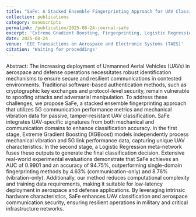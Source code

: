 ```yaml
---
title: "SaFe: A Stacked Ensemble Fingerprinting Approach for UAV Classification Fusing Mechanical and 5G Communication Data"
collection: publications
category: manuscripts
permalink: /publication/2025-08-24-journal-safe
excerpt: 'Extreme Gradient Boosting, Fingerprinting, Logistic Regression, Mechanical Vibration, Meta-network, Stacked Ensemble Learning, Unmanned Aerial Vehicles'
date: 2025-08-24
venue: 'EEE Transactions on Aerospace and Electronic Systems (TAES)'
citation: 'Waiting for proceddings'
---
```

Abstract: The increasing deployment of Unmanned Aerial Vehicles (UAVs) in aerospace and defense operations necessitates robust identification mechanisms to ensure secure and resilient communications in contested environments. Traditional software-based authentication methods, such as cryptographic key exchanges and protocol-level security, remain vulnerable to spoofing attacks and adversarial manipulation. To address these challenges, we propose SaFe, a stacked ensemble fingerprinting approach that utilizes 5G communication performance metrics and mechanical vibration data for passive, tamper-resistant UAV classification. SaFe integrates UAV-specific signatures from both mechanical and communication domains to enhance classification accuracy. In the first stage, Extreme Gradient Boosting (XGBoost) models independently process mechanical vibration and 5G link performance data, capturing unique UAV characteristics. In the second stage, a Logistic Regression meta-network fuses these outputs to generate the final classification decision. Extensive real-world experimental evaluations demonstrate that SaFe achieves an AUC of 0.9901 and an accuracy of 94.75%, outperforming single-domain fingerprinting methods by 4.63% (communication-only) and 8.76% (vibration-only). Additionally, our method reduces computational complexity and training data requirements, making it suitable for low-latency deployment in aerospace and defense applications. By leveraging intrinsic hardware characteristics, SaFe enhances UAV classification and aerospace communication security, ensuring resilient operations in military and critical infrastructure networks.
